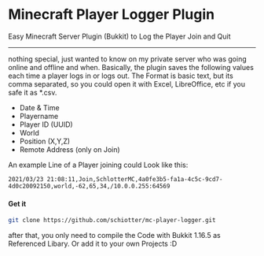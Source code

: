 # Minecraft Player Logger Plugin
Easy Minecraft Server Plugin (Bukkit) to Log the Player Join and Quit

---

nothing special, just wanted to know on my private server who was going online and offline and when. Basically, the plugin saves the following values each time a player logs in or logs out. The Format is basic text, but its comma separated, so you could open it with Excel, LibreOffice, etc if you safe it as *.csv.

* Date & Time
* Playername
* Player ID (UUID)
* World
* Position (X,Y,Z)
* Remote Address (only on Join)

An example Line of a Player joining could Look like this:

```
2021/03/23 21:08:11,Join,SchlotterMC,4a0fe3b5-fa1a-4c5c-9cd7-4d0c20092150,world,-62,65,34,/10.0.0.255:64569
```

#### Get it

```bash
git clone https://github.com/schiotter/mc-player-logger.git
```
after that, you only need to compile the Code with Bukkit 1.16.5 as Referenced Libary. Or add it to your own Projects :D
